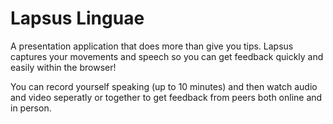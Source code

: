# Lapsus Linguae

A presentation application that does more than give you tips. Lapsus captures your movements and speech so you can get feedback quickly and easily within the browser!

You can record yourself speaking (up to 10 minutes) and then watch audio and video seperatly or together to get feedback from peers both online and in person.

